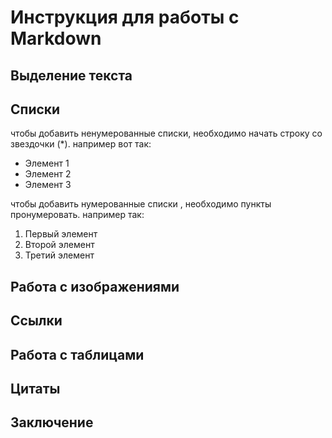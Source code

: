 # Инструкция для работы с Markdown

## Выделение текста

## Списки

чтобы добавить ненумерованные списки, необходимо начать строку со звездочки (*). например вот так:
* Элемент 1
* Элемент 2
* Элемент 3

чтобы добавить нумерованные списки , необходимо пункты пронумеровать. например так: 

1. Первый элемент
2. Второй элемент
3. Третий элемент 

## Работа с изображениями

## Ссылки

## Работа с таблицами

## Цитаты

## Заключение